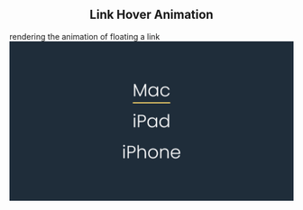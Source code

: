 <h2 align="center"> Link Hover Animation </h2>

rendering the animation of floating a link
![Link hover Animation](https://raw.githubusercontent.com/BManduca/link_hover_animation/main/thumbnail.jpg)
